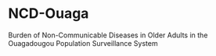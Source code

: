 # NCD-Ouaga
Burden of Non-Communicable Diseases in Older Adults in the Ouagadougou Population Surveillance System
